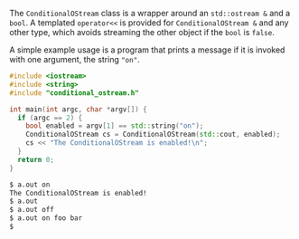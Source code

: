 ---
---

The `ConditionalOStream` class is a wrapper around an `std::ostream &` and a `bool`.  A templated `operator<<` is provided for `ConditionalOStream &` and any other type, which avoids streaming the other object if the `bool` is `false`.

A simple example usage is a program that prints a message if it is invoked with one argument, the string `"on"`.

```cpp
#include <iostream>
#include <string>
#include "conditional_ostream.h"

int main(int argc, char *argv[]) {
  if (argc == 2) {
    bool enabled = argv[1] == std::string("on");
    ConditionalOStream cs = ConditionalOStream(std::cout, enabled);
    cs << "The ConditionalOStream is enabled!\n";
  }
  return 0;
}
```

```sh
$ a.out on
The ConditionalOStream is enabled!
$ a.out
$ a.out off
$ a.out on foo bar
$
```
